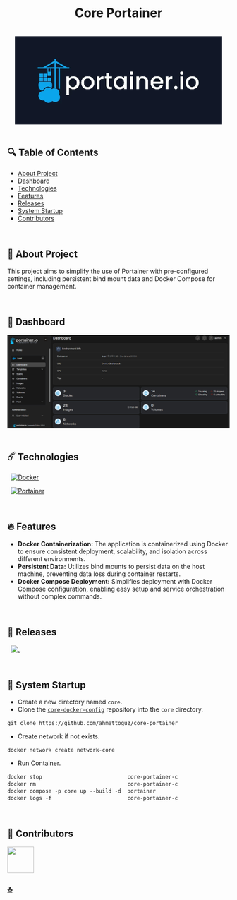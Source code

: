 <h1 id="top" align="center">Core Portainer</h1>

<br>

<div align="center">
    <img height=200 src="assets/banner/banner.png">
</div>

<br>

## 🔍 Table of Contents

- [About Project](#intro)
- [Dashboard](#dashboard)
- [Technologies](#technologies)
- [Features](#features)
- [Releases](#releases)
- [System Startup](#system-startup)
- [Contributors](#contributors)

<br/>

<h2 id="intro">📌 About Project</h2>

This project aims to simplify the use of Portainer with pre-configured settings, including persistent bind mount data and Docker Compose for container management.

<br/>

<h2 id="dashboard">🐳 Dashboard</h2>

<div align="center">
    <img width=800 src="assets/portainer-dashboard/portainer-dashboard.png">
</div>

<br/>

<h2 id="technologies">☄️ Technologies</h2>

&nbsp; [![Docker](https://img.shields.io/badge/docker-%230db7ed.svg?style=for-the-badge&logo=docker&logoColor=white)](https://www.docker.com/)

&nbsp; [![Portainer](https://img.shields.io/badge/Portainer-13BEF9?style=for-the-badge&logo=portainer&logoColor=white)](https://www.portainer.io/)

<br/>

<h2 id="features">🔥 Features</h2>

- **Docker Containerization:** The application is containerized using Docker to ensure consistent deployment, scalability, and isolation across different environments.
- **Persistent Data:** Utilizes bind mounts to persist data on the host machine, preventing data loss during container restarts.
- **Docker Compose Deployment:** Simplifies deployment with Docker Compose configuration, enabling easy setup and service orchestration without complex commands.

<br/>

<h2 id="releases">🚢 Releases</h2>

&nbsp; [![.](https://img.shields.io/badge/1.0.0-233838?style=flat&label=version&labelColor=111727&color=1181A1)](https://github.com/ahmettoguz/core-portainer/tree/v1.0.0)

<br/>

<h2 id="system-startup">🚀 System Startup</h2>

- Create a new directory named `core`.
- Clone the [`core-docker-config`](https://github.com/ahmettoguz/core-docker-config) repository into the `core` directory.

```
git clone https://github.com/ahmettoguz/core-portainer
```

- Create network if not exists.

```
docker network create network-core
```

- Run Container.

```
docker stop                           core-portainer-c
docker rm                             core-portainer-c
docker compose -p core up --build -d  portainer
docker logs -f                        core-portainer-c
```

<br/>

<h2 id="contributors">👥 Contributors</h2>

<a href="https://github.com/ahmettoguz" target="_blank"><img width=60 height=60 src="https://avatars.githubusercontent.com/u/101711642?v=4"></a>

### [🔝](#top)
